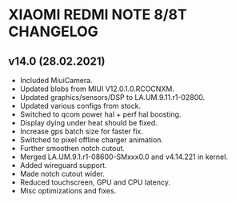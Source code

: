 # XIAOMI REDMI NOTE 8/8T CHANGELOG

## v14.0 (28.02.2021)
- Included MiuiCamera.
- Updated blobs from MIUI V12.0.1.0.RCOCNXM.
- Updated graphics/sensors/DSP to LA.UM.9.11.r1-02800.
- Updated various configs from stock.
- Switched to qcom power hal + perf hal boosting.
- Display dying under heat should be fixed.
- Increase gps batch size for faster fix.
- Switched to pixel offline charger animation.
- Further smoothen notch cutout.
- Merged LA.UM.9.1.r1-08600-SMxxx0.0 and v4.14.221 in kernel.
- Added wireguard support.
- Made notch cutout wider.
- Reduced touchscreen, GPU and CPU latency.
- Misc optimizations and fixes.